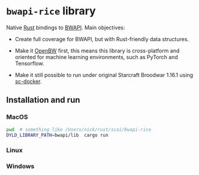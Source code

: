 # `bwapi-rice` library

Native [Rust](https://github.com/rust-lang/rust) bindings to [BWAPI](https://github.com/bwapi/bwapi). Main objectives:

- Create full coverage for BWAPI, but with Rust-friendly data structures. 

- Make it [OpenBW](https://github.com/OpenBW/openbw) first, this means this library
  is cross-platform and oriented for machine learning environments,
  such as PyTorch and Tensorflow.
  
- Make it still possible to run under original Starcraft Broodwar 1.16.1 
  using [sc-docker](https://github.com/basil-ladder/sc-docker).

## Installation and run

### MacOS

```bash
pwd  # something like /Users/nick/rust/scai/bwapi-rice
DYLD_LIBRARY_PATH=bwapi/lib  cargo run
```

### Linux

### Windows


